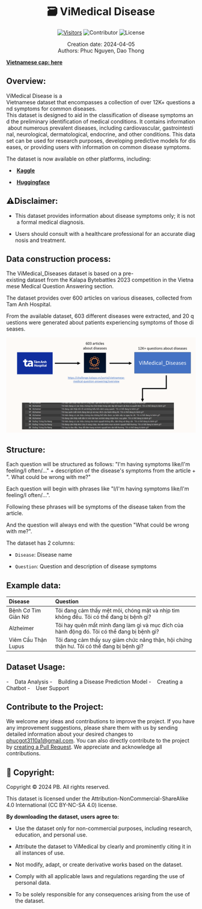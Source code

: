 <div align = center>
 <h1 > 🗃 ViMedical Disease</h1>

[![Visitors](https://api.visitorbadge.io/api/visitors?path=https%3A%2F%2Fgithub.com%2FPB3002%2FViMedical_Disease&label=View&countColor=%230475b6&style=plastic&labelStyle=none)](https://visitorbadge.io/status?path=https%3A%2F%2Fgithub.com%2FPB3002%2FViMedical_Disease) ![Contributor](https://img.shields.io/badge/contributors-2-brightgreen) ![License](https://img.shields.io/badge/license-CC%20BY--NC--SA%204.0-orange)

<p> Creation date: 2024-04-05 <br>Authors: Phuc Nguyen, Dao Thong 
</div>

[**Vietnamese cap: here**](https://github.com/PB3002/ViMedical_Disease/tree/main/README_Vietnamese.md)

## Overview:

ViMedical Disease is a Vietnamese dataset that encompasses a collection of over 12K+ questions and symptoms for common diseases. This dataset is designed to aid in the classification of disease symptoms and the preliminary identification of medical conditions. It contains information about numerous prevalent diseases, including cardiovascular, gastrointestinal, neurological, dermatological, endocrine, and other conditions. This dataset can be used for research purposes, developing predictive models for diseases, or providing users with information on common disease symptoms.

The dataset is now available on other platforms, including:

- <img src="https://static-00.iconduck.com/assets.00/kaggle-icon-2048x2048-fxhlmjy3.png" title="" alt="" width="20">  [**<u>Kaggle</u>**](https://www.kaggle.com/datasets/pb30025030/vimedical-disease/data)

- <img title="" src="https://huggingface.co/datasets/huggingface/brand-assets/resolve/main/hf-logo.png" alt="" width="25"> [**<u>Huggingface</u>**](https://huggingface.co/datasets/PB3002/ViMedical_Disease)

## ⚠️Disclaimer:

- This dataset provides information about disease symptoms only; it is not a formal medical diagnosis.

- Users should consult with a healthcare professional for an accurate diagnosis and treatment.

## Data construction process:

The ViMedical_Diseases dataset is based on a pre-existing dataset from the Kalapa Bytebattles 2023 competition in the Vietnamese Medical Question Answering section.

The dataset provides over 600 articles on various diseases, collected from Tam Anh Hospital.

From the available dataset, 603 different diseases were extracted, and 20 questions were generated about patients experiencing symptoms of those diseases.

<img src="./asset/image/dataset_progress_en.png"/>

## Structure:

Each question will be structured as follows: "I'm having symptoms like/I'm feeling/I often/..." + description of the disease's symptoms from the article + ". What could be wrong with me?"

Each question will begin with phrases like "I/I'm having symptoms like/I'm feeling/I often/...".

Following these phrases will be symptoms of the disease taken from the article.

And the question will always end with the question "What could be wrong with me?".

The dataset has 2 columns:

- `Disease`: Disease name

- `Question`: Question and description of disease symptoms

## Example data:

| Disease             | Question                                                                                    |
|:------------------- |:------------------------------------------------------------------------------------------- |
| Bệnh Cơ Tim Giãn Nở | Tôi đang cảm thấy mệt mỏi, chóng mặt và nhịp tim không đều. Tôi có thể đang bị bệnh gì?     |
| Alzheimer           | Tôi hay quên mất mình đang làm gì và mục đích của hành động đó. Tôi có thể đang bị bệnh gì? |
| Viêm Cầu Thận Lupus | Tôi đang cảm thấy suy giảm chức năng thận, hội chứng thận hư. Tôi có thể đang bị bệnh gì?   |

## Dataset Usage:

-    Data Analysis
-    Building a Disease Prediction Model
-    Creating a Chatbot
-    User Support

## Contribute to the Project:

We welcome any ideas and contributions to improve the project. If you have any improvement suggestions, please share them with us by sending detailed information about your desired changes to phucgot3110a1@gmail.com. You can also directly contribute to the project by [creating a Pull Request](https://github.com/PB3002/ViMedical_Disease/pulls). We appreciate and acknowledge all contributions.

## 📢 Copyright:

Copyright © 2024 PB. All rights reserved.

This dataset is licensed under the Attribution-NonCommercial-ShareAlike 4.0 International (CC BY-NC-SA 4.0) license.

**By downloading the dataset, users agree to:**

- Use the dataset only for non-commercial purposes, including research, education, and personal use.

- Attribute the dataset to ViMedical by clearly and prominently citing it in all instances of use.

- Not modify, adapt, or create derivative works based on the dataset.

- Comply with all applicable laws and regulations regarding the use of personal data.

- To be solely responsible for any consequences arising from the use of the dataset.
